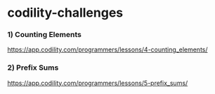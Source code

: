 # codility-challenges


### 1) Counting Elements
https://app.codility.com/programmers/lessons/4-counting_elements/

### 2) Prefix Sums
https://app.codility.com/programmers/lessons/5-prefix_sums/
